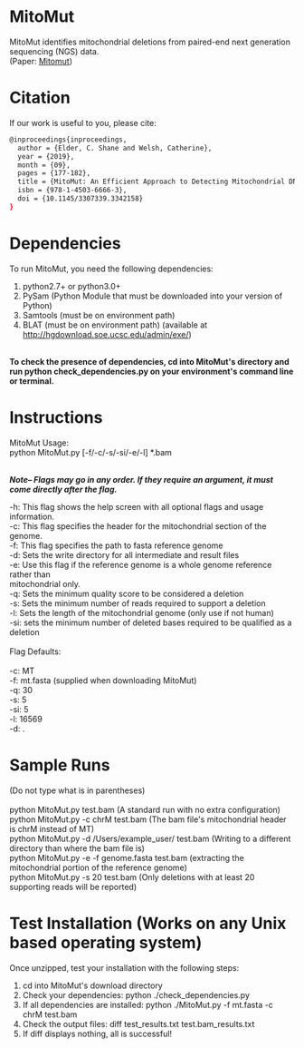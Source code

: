 # MitoMut
MitoMut identifies mitochondrial deletions from paired-end next generation sequencing (NGS) data.
</br>(Paper: <a href="https://dl.acm.org/doi/10.1145/3307339.3342158">Mitomut</a>)

# Citation
If our work is useful to you, please cite:
```Bash
@inproceedings{inproceedings,
  author = {Elder, C. Shane and Welsh, Catherine},
  year = {2019},
  month = {09},
  pages = {177-182},
  title = {MitoMut: An Efficient Approach to Detecting Mitochondrial DNA Deletions from Paired-end Next-generation Sequencing Data},
  isbn = {978-1-4503-6666-3},
  doi = {10.1145/3307339.3342158}
}
```

# Dependencies
To run MitoMut, you need the following dependencies: </br>
  1. python2.7+ or python3.0+ </br>
  2. PySam (Python Module that must be downloaded into your version of Python) </br>
  3. Samtools (must be on environment path) </br>
  4. BLAT (must be on environment path) (available at http://hgdownload.soe.ucsc.edu/admin/exe/) </br>
</br>
<strong>To check the presence of dependencies, cd into MitoMut's directory and run python check_dependencies.py on your environment's command line or terminal.</strong>

# Instructions
MitoMut Usage:</br>
  python MitoMut.py [-f/-c/-s/-si/-e/-l] *.bam</br></br>
  
  <strong><em>*Note*– Flags may go in any order. If they require an argument, it must</br>
  come directly after the flag.</em></strong></br>
 
  -h: This flag shows the help screen with all optional flags and usage information.</br>
  -c: This flag specifies the header for the mitochondrial section of the genome.</br>
  -f: This flag specifies the path to fasta reference genome </br>
  -d: Sets the write directory for all intermediate and result files</br>
  -e: Use this flag if the reference genome is a whole genome reference rather than</br>
      mitochondrial only.</br>
  -q: Sets the minimum quality score to be considered a deletion</br>
  -s: Sets the minimum number of reads required to support a deletion</br>
  -l: Sets the length of the mitochondrial genome (only use if not human)</br>
  -si: sets the minimum number of deleted bases required to be qualified as a deletion</br>
  </br>
  Flag Defaults:</br>
  </br>
  -c: MT</br>
  -f: mt.fasta (supplied when downloading MitoMut)</br>
  -q: 30</br>
  -s: 5</br>
  -si: 5</br>
  -l: 16569</br>
  -d: . </br>

# Sample Runs
  (Do not type what is in parentheses) </br>
  </br>
  python MitoMut.py test.bam (A standard run with no extra configuration)</br>
  python MitoMut.py -c chrM test.bam (The bam file's mitochondrial header is chrM instead of MT)</br>
  python MitoMut.py -d /Users/example_user/ test.bam (Writing to a different directory than where the bam file is)</br>
  python MitoMut.py -e -f genome.fasta test.bam (extracting the mitochondrial portion of the reference genome)</br>
  python MitoMut.py -s 20 test.bam (Only deletions with at least 20 supporting reads will be reported)</br>
  
# Test Installation (Works on any Unix based operating system)

Once unzipped, test your installation with the following steps: </br>
  1. cd into MitoMut's download directory </br>
  2. Check your dependencies: python ./check_dependencies.py </br>
  3. If all dependencies are installed: python ./MitoMut.py -f mt.fasta -c chrM test.bam </br>
  4. Check the output files: diff test_results.txt test.bam_results.txt </br>
  5. If diff displays nothing, all is successful! </br>
